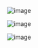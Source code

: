 ![image](https://user-images.githubusercontent.com/85304071/145216826-dc30603d-7d78-47fa-a22d-fdbe3ec14424.png)



![image](https://user-images.githubusercontent.com/85304071/145216525-1fe81265-b72e-4047-ba4f-d5ea361abbd5.png)


![image](https://user-images.githubusercontent.com/85304071/145217086-ae86b839-8383-46f7-81b9-beb951c94662.png)




